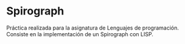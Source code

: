 # Spirograph
Práctica realizada para la asignatura de Lenguajes de programación. Consiste en la implementación de un Spirograph con LISP.
